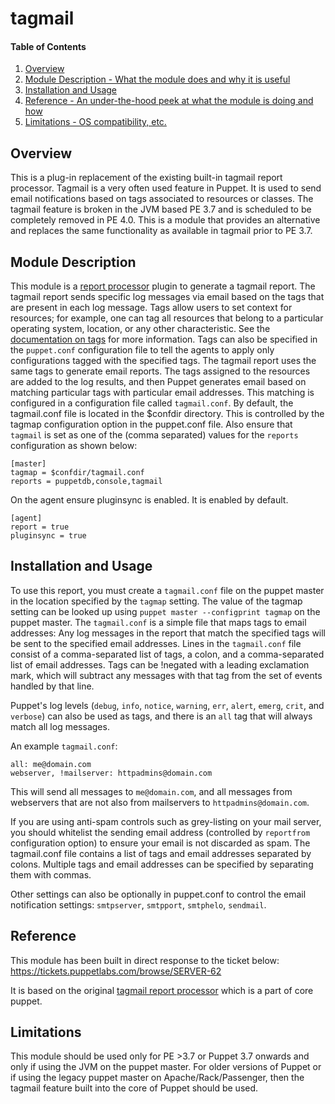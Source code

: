 # tagmail

#### Table of Contents

1. [Overview](#overview)
2. [Module Description - What the module does and why it is useful](#module-description)
3. [Installation and Usage](#installation-and-usage)
4. [Reference - An under-the-hood peek at what the module is doing and how](#reference)
5. [Limitations - OS compatibility, etc.](#limitations)

## Overview

This is a plug-in replacement of the existing built-in tagmail report processor. Tagmail is a very often used feature in Puppet. It is used to send email notifications based on tags associated to resources or classes. The tagmail feature is broken in the JVM based PE 3.7 and is scheduled to be completely removed in PE 4.0. This is a module that provides an alternative and replaces the same functionality as available in tagmail prior to PE 3.7.

## Module Description

This module is a [report processor](https://docs.puppetlabs.com/guides/reporting.html) plugin to generate a tagmail report. The tagmail report sends specific log messages via email based on the tags that are present in each log message. Tags allow users to set context for resources; for example, one can tag all resources that belong to a particular operating system, location, or any other characteristic. See the [documentation on tags](http://docs.puppetlabs.com/puppet/latest/reference/lang_tags.html) for more information. Tags can also be specified in the `puppet.conf` configuration file to tell the agents to apply only configurations tagged with the specified tags.
The tagmail report uses the same tags to generate email reports. The tags assigned to the resources are added to the log results, and then Puppet generates email based on matching particular tags with particular email addresses. This matching is configured in a configuration file called `tagmail.conf`. By default, the tagmail.conf file is located in the $confdir directory. This is controlled by the tagmap configuration option in the puppet.conf file. Also ensure that `tagmail` is set as one of the (comma separated) values for the `reports` configuration as shown below:

```
[master]
tagmap = $confdir/tagmail.conf
reports = puppetdb,console,tagmail
```

On the agent ensure pluginsync is enabled. It is enabled by default.

```
[agent]
report = true
pluginsync = true
```

## Installation and Usage

To use this report, you must create a `tagmail.conf` file on the puppet master in the location specified by the `tagmap` setting. The value of the tagmap setting can be looked up using `puppet master --configprint tagmap` on the puppet master.  The `tagmail.conf` is a simple file that maps tags to email addresses:  Any log messages in the report that match the specified tags will be sent to the specified email addresses.  Lines in the `tagmail.conf` file consist of a comma-separated list of tags, a colon, and a comma-separated list of email addresses. Tags can be !negated with a leading exclamation mark, which will subtract any messages with that tag from the set of events handled by that line.

Puppet's log levels (`debug`, `info`, `notice`, `warning`, `err`, `alert`, `emerg`, `crit`, and `verbose`) can also be used as tags, and there is an `all` tag that will always match all log messages.

An example `tagmail.conf`:
```
all: me@domain.com
webserver, !mailserver: httpadmins@domain.com
```

This will send all messages to `me@domain.com`, and all messages from webservers that are not also from mailservers to `httpadmins@domain.com`.

If you are using anti-spam controls such as grey-listing on your mail server, you should whitelist the sending email address (controlled by `reportfrom` configuration option) to ensure your email is not discarded as spam.
The tagmail.conf file contains a list of tags and email addresses separated by colons. Multiple tags and email addresses can be specified by separating them with commas.

Other settings can also be optionally in puppet.conf to control the email notification settings: `smtpserver`, `smtpport`, `smtphelo`, `sendmail`.

## Reference

This module has been built in direct response to the ticket below:
https://tickets.puppetlabs.com/browse/SERVER-62

It is based on the original [tagmail report processor](https://github.com/puppetlabs/puppet/blob/3.7.3/lib/puppet/reports/tagmail.rb) which is a part of core puppet.

## Limitations

This module should be used only for PE >3.7 or Puppet 3.7 onwards and only if using the JVM on the puppet master. For older versions of Puppet or if using the legacy puppet master on Apache/Rack/Passenger, then the tagmail feature built into the core of Puppet should be used.
